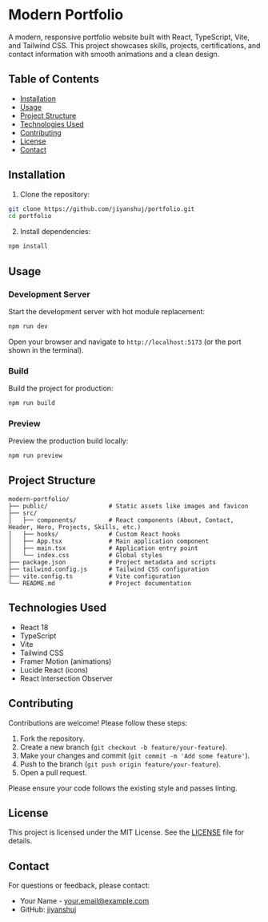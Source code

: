 # Modern Portfolio

A modern, responsive portfolio website built with React, TypeScript, Vite, and Tailwind CSS. This project showcases skills, projects, certifications, and contact information with smooth animations and a clean design.

## Table of Contents

- [Installation](#installation)
- [Usage](#usage)
- [Project Structure](#project-structure)
- [Technologies Used](#technologies-used)
- [Contributing](#contributing)
- [License](#license)
- [Contact](#contact)

## Installation

1. Clone the repository:

```bash
git clone https://github.com/jiyanshuj/portfolio.git
cd portfolio
```

2. Install dependencies:

```bash
npm install
```

## Usage

### Development Server

Start the development server with hot module replacement:

```bash
npm run dev
```

Open your browser and navigate to `http://localhost:5173` (or the port shown in the terminal).

### Build

Build the project for production:

```bash
npm run build
```

### Preview

Preview the production build locally:

```bash
npm run preview
```

## Project Structure

```
modern-portfolio/
├── public/                 # Static assets like images and favicon
├── src/
│   ├── components/         # React components (About, Contact, Header, Hero, Projects, Skills, etc.)
│   ├── hooks/              # Custom React hooks
│   ├── App.tsx             # Main application component
│   ├── main.tsx            # Application entry point
│   └── index.css           # Global styles
├── package.json            # Project metadata and scripts
├── tailwind.config.js      # Tailwind CSS configuration
├── vite.config.ts          # Vite configuration
└── README.md               # Project documentation
```

## Technologies Used

- React 18
- TypeScript
- Vite
- Tailwind CSS
- Framer Motion (animations)
- Lucide React (icons)
- React Intersection Observer

## Contributing

Contributions are welcome! Please follow these steps:

1. Fork the repository.
2. Create a new branch (`git checkout -b feature/your-feature`).
3. Make your changes and commit (`git commit -m 'Add some feature'`).
4. Push to the branch (`git push origin feature/your-feature`).
5. Open a pull request.

Please ensure your code follows the existing style and passes linting.

## License

This project is licensed under the MIT License. See the [LICENSE](LICENSE) file for details.

## Contact

For questions or feedback, please contact:

- Your Name - your.email@example.com
- GitHub: [jiyanshuj](https://github.com/jiyanshuj)
